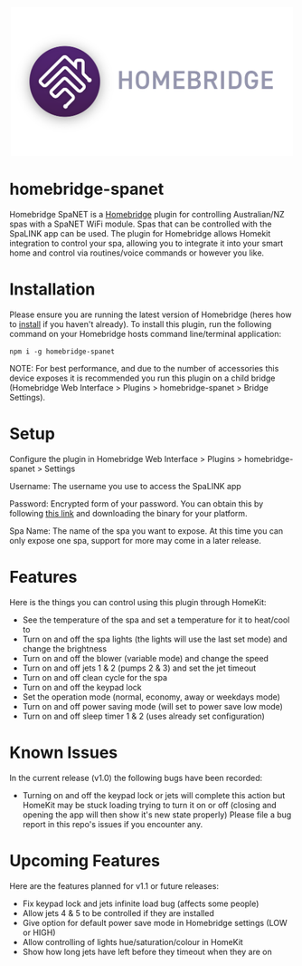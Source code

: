 <p align="center">
  <img src="https://raw.githubusercontent.com/homebridge/branding/6ef3a1685e79f79a2ecdcc83824e53775ec0475d/logos/homebridge-wordmark-logo-horizontal.svg" width="500">
</p>

# homebridge-spanet
Homebridge SpaNET is a [Homebridge](https://github.com/homebridge/homebridge) plugin for controlling Australian/NZ spas with a SpaNET WiFi module. Spas that can be controlled with the SpaLINK app can be used. The plugin for Homebridge allows Homekit integration to control your spa, allowing you to integrate it into your smart home and control via routines/voice commands or however you like.

# Installation
Please ensure you are running the latest version of Homebridge (heres how to [install](https://github.com/homebridge/homebridge/wiki) if you haven't already). To install this plugin, run the following command on your Homebridge hosts command line/terminal application:
```
npm i -g homebridge-spanet
```
NOTE: For best performance, and due to the number of accessories this device exposes it is recommended you run this plugin on a child bridge (Homebridge Web Interface > Plugins > homebridge-spanet > Bridge Settings).

# Setup
Configure the plugin in Homebridge Web Interface > Plugins > homebridge-spanet > Settings

Username: The username you use to access the SpaLINK app

Password: Encrypted form of your password. You can obtain this by following [this link](https://github.com/thehoff/spanet-password-creator) and downloading the binary for your platform.

Spa Name: The name of the spa you want to expose. At this time you can only expose one spa, support for more may come in a later release.

# Features
Here is the things you can control using this plugin through HomeKit:
* See the temperature of the spa and set a temperature for it to heat/cool to
* Turn on and off the spa lights (the lights will use the last set mode) and change the brightness
* Turn on and off the blower (variable mode) and change the speed
* Turn on and off jets 1 & 2 (pumps 2 & 3) and set the jet timeout
* Turn on and off clean cycle for the spa
* Turn on and off the keypad lock
* Set the operation mode (normal, economy, away or weekdays mode)
* Turn on and off power saving mode (will set to power save low mode)
* Turn on and off sleep timer 1 & 2 (uses already set configuration)

# Known Issues
In the current release (v1.0) the following bugs have been recorded:
* Turning on and off the keypad lock or jets will complete this action but HomeKit may be stuck loading trying to turn it on or off (closing and opening the app will then show it's new state properly)
Please file a bug report in this repo's issues if you encounter any.

# Upcoming Features
Here are the features planned for v1.1 or future releases:
* Fix keypad lock and jets infinite load bug (affects some people)
* Allow jets 4 & 5 to be controlled if they are installed
* Give option for default power save mode in Homebridge settings (LOW or HIGH)
* Allow controlling of lights hue/saturation/colour in HomeKit
* Show how long jets have left before they timeout when they are on
